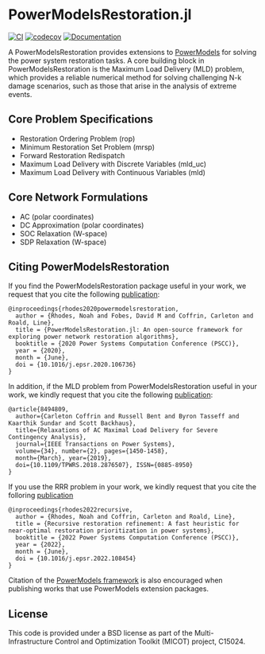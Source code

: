 # PowerModelsRestoration.jl

[![CI](https://github.com/lanl-ansi/PowerModelsRestoration.jl/actions/workflows/ci.yml/badge.svg)](https://github.com/lanl-ansi/PowerModelsRestoration.jl/actions/workflows/ci.yml) [![codecov](https://codecov.io/gh/lanl-ansi/PowerModelsRestoration.jl/branch/master/graph/badge.svg?token=ADfcIkUOqH)](https://codecov.io/gh/lanl-ansi/PowerModelsRestoration.jl) [![Documentation](https://github.com/lanl-ansi/PowerModelsRestoration.jl/workflows/Documentation/badge.svg)](https://lanl-ansi.github.io/PowerModelsRestoration.jl/stable/)

A PowerModelsRestoration provides extensions to [PowerModels](https://github.com/lanl-ansi/PowerModels.jl) for solving the power system restoration tasks.  A core building block in PowerModelsRestoration is the Maximum Load Delivery (MLD) problem, which provides a reliable numerical method for solving challenging N-k damage scenarios, such as those that arise in the analysis of extreme events.

## Core Problem Specifications

* Restoration Ordering Problem (rop)
* Minimum Restoration Set Problem (mrsp)
* Forward Restoration Redispatch
* Maximum Load Delivery with Discrete Variables (mld_uc)
* Maximum Load Delivery with Continuous Variables (mld)

## Core Network Formulations

* AC (polar coordinates)
* DC Approximation (polar coordinates)
* SOC Relaxation (W-space)
* SDP Relaxation (W-space)

## Citing PowerModelsRestoration
If you find the PowerModelsRestoration package useful in your work, we request that you cite the following [publication](https://doi.org/10.1016/j.epsr.2020.106736):
```
@inproceedings{rhodes2020powermodelsrestoration,
  author = {Rhodes, Noah and Fobes, David M and Coffrin, Carleton and Roald, Line},
  title = {PowerModelsRestoration.jl: An open-source framework for exploring power network restoration algorithms},
  booktitle = {2020 Power Systems Computation Conference (PSCC)},
  year = {2020},
  month = {June},
  doi = {10.1016/j.epsr.2020.106736}
}
```

In addition, if the MLD problem from PowerModelsRestoration useful in your work, we kindly request that you cite the following [publication](https://ieeexplore.ieee.org/document/8494809):
```
@article{8494809,
  author={Carleton Coffrin and Russell Bent and Byron Tasseff and Kaarthik Sundar and Scott Backhaus},
  title={Relaxations of AC Maximal Load Delivery for Severe Contingency Analysis},
  journal={IEEE Transactions on Power Systems},
  volume={34}, number={2}, pages={1450-1458},
  month={March}, year={2019},
  doi={10.1109/TPWRS.2018.2876507}, ISSN={0885-8950}
}
```

If you use the RRR problem in your work, we kindly request that you cite the folloring [publication](https://doi.org/10.1016/j.epsr.2022.108454)
```
@inproceedings{rhodes2022recursive,
  author = {Rhodes, Noah and Coffrin, Carleton and Roald, Line},
  title = {Recursive restoration refinement: A fast heuristic for near-optimal restoration prioritization in power systems},
  booktitle = {2022 Power Systems Computation Conference (PSCC)},
  year = {2022},
  month = {June},
  doi = {10.1016/j.epsr.2022.108454}
}
```


Citation of the [PowerModels framework](https://ieeexplore.ieee.org/document/8442948/) is also encouraged when publishing works that use PowerModels extension packages.


## License

This code is provided under a BSD license as part of the Multi-Infrastructure Control and Optimization Toolkit (MICOT) project, C15024.
